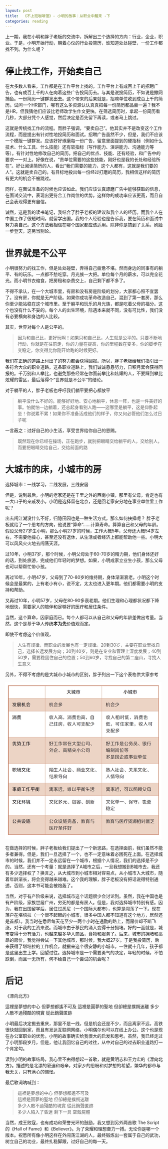 ```yaml
---
layout: post
title:  《不上班咖啡馆》- 小明的故事：从职业中醒来 -下
categories: reading
---
```


上一期，我在小明和胖子老板的交流中，拆解出三个选择的方向：行业，企业，职业。于是，小明开始行动，朝着心仪的行业投简历，谁知道处处碰壁，一份工作都找不到。为什么呢？ 

# 停止找工作，开始卖自己

在大多数人看来，工作都是在工作平台上找的。工作平台上有成百上千的招聘广告，也有成百上千的人在向着这些广告投简历去。与其是说投简历，不如说是撒网捕鱼。一份简历一键群发出去。这个带来的后果就是，招聘单位收到成百上千的简历。试问一个HR部门，哪有这么多资源认认真真把每一份简历都品尝一遍？我不是HR，但我猜他们应该比老师改学生作文更快。在筛选简历时，拿起一份简历看几秒，大部分凭个人感觉，然后决定是否先留下再读，或者马上跳过。

这就是传统找工作的流程。而胖子强调，“要卖自己”。他其实并不是改变这个工作流程，而是提出有针对性地投简历和面试。招聘广告虽然不少，但是，我们不应该一个模版一键群发。应该好好琢磨每一份广告，留意里面提到的硬指标（例如什么技术、什么工具、什么技能）还有软指标（写作能力、演讲能力、沟通能力等等）。有针对性地修改自己的简历。把自己的优点、技能、还有经验，和广告中的要求一一对上。好像在说，“贵单位需要的这些技能，刚好也是我的长处和经验所在”。好让阅读简历的人，看出“我们需要的能力，这个人都有，这就是我们要的人”。这就是卖自己的。有目标地投出每一份经过打磨的简历，我相信这样的简历有更大的机会不被跳过。

同样，在面试准备的时候也应该如此。我们应该认真琢磨广告中能够获取的信息，在面试交流中，表现出更符合工作岗位的优势。这样你的成功率应该更高，而且自己会表现得更有自信。

诚然，这是我的读书笔记，我结合了胖子老板的建议和我个人的经历。而我个人在中国工作了很短时间，就留学出国。我的个人经验也是告诉我，要在简历和面试中努力卖自己。这个方法我相信在哪个国家都应该适用。除非你是搞到了关系，刷脸一步登天，这另当别论。


# 世界就是不公平

小明很努力的找工作，但是处处碰壁，弄得自己疲惫不堪。然而身边的同事有的躺平、有的玩乐。一点都不愁吃穿。月光族一大把。单位每个月的薪水，可以完全花光。而小明节衣缩食，把房租和杂费交上，自己剩下都不多了。

不得不承认，在一个大城市里，有房和没有房是阶级的划分，大家都心照不宣罢了。没有房，你就是无产阶级。如果你成功革命改造自己，混到了第一套房，那么你至少能站稳在这个城市里。至于躺平和玩乐的月光族，都是吃着父母的福分。这个也没有什么不妥的。每个人的出生环境，际遇本来就不同，没有可比性，我们没有必要横向和身边的人比较。

其实，世界对每个人是公平的。

> 因为和自己比，更好玩啊！如果只和自己比，人生就是公平的。只要不断地行动，你就是在往前走，你的力量在提高，你的里程数在变多，你的脚步在变稳定，你变得比你刚开始跑的时候更好。

我们在正确的道路上付出了的努力都会获得回报。所以，胖子老板给我们指引出一条符合大众的职业道路。这条职业道路上，我们诚诚恳恳努力，日积月累会获得回报的。千万别和人攀比，也避免那些经常在你面前攀比和炫耀的人，不要踩到攀比炫耀的雷区，最后落得个“世界就是不公平”的结论。

对于躺平的人，胖子老板也呼吁我们躺平要把心都放平

> 躺平没什么不好的。能够好好地、安心地躺平，休息一阵，也是一件美好的事。怕就怕一边躺着，还总起身看别人跑——这哪里是躺平，这是仰卧起坐！你说累不累！如果你不准备活成他们的样子，你又何必管他们怎么过日子呢

一言蔽之：过好自己的小生活，享受世界给你自己的恩赐。

> 既然现在你已经在操场，正在跑步，就别把眼睛交给躺平的人，交给别人，而要把眼睛交给自己，交给前面的路

# 大城市的床，小城市的房

选择城市：一线学习，二线发展，三线安居

但是，说到最后，小明的老家还是在千里之外的西南小镇，那里有父母，肯定也有一大口子的亲戚发小。小明是选择留在北京，还是回老家安分地在事业单位里工作呢？

出去闯江湖没什么不好，归隐田园也是一种生活方式。那么如何抉择呢？ 胖子老板就给了一个思考的方向，他说要“算命”……计算寿命。算算自己和父母的年龄。假设父母27岁生小明，那么小明27岁的时候，工作大概5年，父母还大概54岁左右，不需要他操心，甚至还没有退休，从生活或者经济上都能帮助他一些。小明大可以风风火火地去闯荡天涯。

过10年，小明37岁，那个时候，小明父母处于60-70岁的精力期，他们身体还好的话，到处旅游，完成他们年轻时的梦想。如果，小明成家立业生小孩，那么父母也可以帮帮忙带小孩。

再过10年，小明47岁，父母到了70-80岁的维持期，身体渐渐衰老。小明这个时候会是最累的，上有老小有小，说不定，太太也进入更年期。他们都需要小明的支持和帮助。

又再过10年，小明57岁，父母在80-90多衰老期。他们生理和心理都状况都下降地很快，需要家人的陪伴和足够好的医疗和居住条件。

当然，这个算命，因家庭而已。每个人都可以从自己和父母的年龄差做出考量。当然，这个是基于华人传统**孝为先**价值观而定。

即使不考虑这个价值观，

> 人生有规律，而职业的发展也有一定规律。20到30岁，主要在职业里找自己，选择长远发展方向；30到40岁，则是在专业和管理上深度发展；40到50岁，需要稳固住自己的位置；50到60岁，寻找自己的第二座山，寻找人生意义

另外，不得不考虑的是大城市小城市的区别，胖子列出一下这个表格供大家参考

![不上班咖啡馆-大小城市.png](/assets/%E4%B8%8D%E4%B8%8A%E7%8F%AD%E5%92%96%E5%95%A1%E9%A6%86-%E5%A4%A7%E5%B0%8F%E5%9F%8E%E5%B8%82.png)

在做选择的时候，胖子老板给我们提出了一个新思路，在选择面前，我们虽然不能多者兼得。但是，我们一旦选择了一个，也不一定意味着必困死在上面。在选择城市的时候，我们并不一定永远留在一个城市，根据个人情况，我们的选择是不少的。当然，还有一个考量：就是选择了A城市之后，一旦我想搬到B城市去，我还有多少选择权了？换言之，从大城市到小城市相对容易点，从小城市入大城市，随着年龄渐长，将会变得越来越难。这个我的理解，胖子老板没有把话说得特别通透，否则，这本书可能会被炮轰了。

当然，对于有产阶级来说，选择城市这个话题很少会讨论到。虽然，我在中国也是有产阶级，家族世居广州，穷死的都是有房人。但是，我对选择城市特别有感。因为，我在出国留学后，居住过悉尼（一个国际大都市），也算是闯荡了一下。现在落户在堪培拉（一个很不起眼的小城市，很多中国人都不知道有这个地方，居然还是首都）。我当时在悉尼每天花至少一两个小时在通勤的路上，而房价却不断飞涨，对于我的工资来说。而城市由于移民的涌入变得十分拥堵。好的一面就是，城市变得十分有活力，也越来越多华人商品，食物和服务了。后来，城市的拥堵和高昂的房价，我觉得尝试一下其他城市，那时候，我大概27岁。于是我投简历，后来获得了堪培拉的工作机会，就搬来这个很安静的小城市。一住就十几年，孩子都是这里出生上学。回望过往。选择城市是一个需要勇气的决定，年轻的时候，不怕跌倒，而且一无所有，何不给自己一个尝试的机会呢？

# 后记

《漂向北方》

這裡是夢想的中心 但夢想都遙不可及
這裡是圓夢的聖地 但卻總是撲朔迷離
多少人敵不過殘酷的現實 從此銷聲匿跡


小明最后决定搬去重庆，那里不是一线，但是机会还是不少，而且离家不远，高铁很快就回到家，而且有发达互联网网络，小明偶尔也可以在线上办公。这个也是现在办公室职业的优势。小明的故事确实给我很大的启发和思考。虽然，我已经走过了小明那段岁月，但是，他让我回忆自己的过往，从中对自己的过去职业道路打一个肯定勾。

读到小明的故事结局，我心里不由得想起一首歌，就是黄明志和王力宏的《漂向北方》。描述的是北漂的窘迫和艰辛，对家乡的思盼和对梦想的希望，繁华的都市与我无关，只有满心的惆怅。

最后歌词呐喊到：

> 這裡是夢想的中心 但夢想都遙不可及   
> 這裡是圓夢的聖地 但卻總是撲朔迷離   
> 多少人敵不過殘酷的現實 從此銷聲匿跡   
> 多少人陷入了昏迷 剩下一具 空殼屍體

当然，成王败寇，也有成功和荣誉光环的鼓励，我又想到另外两首歌 The Script的《Hall of Fame》和《Believer》。为了荣耀和理想奋力一搏。无论你是哪一个版本。祝愿所有像小明这样在外闯荡江湖的人，最终锻炼出一套属于自己的武功，树立自己的功业，最终扎稳脚跟，过好自己的每一天。



<!--stackedit_data:
eyJoaXN0b3J5IjpbLTIxMjk5MjM2MiwtMjIzMjgwODIyLDE2OD
gzMzU4MDEsMTA0NjM1Njk0MiwtMTA5NDcwNjEzMF19
-->